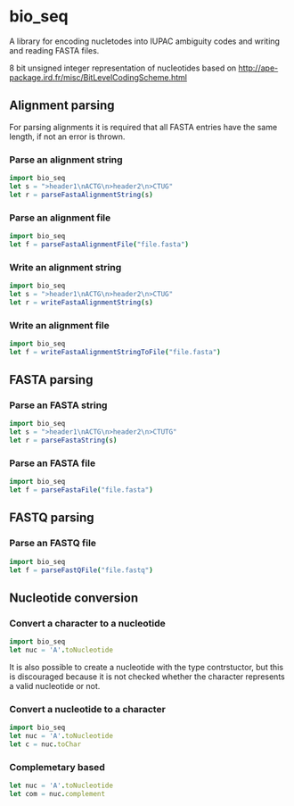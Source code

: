 # bio\_seq
A library for encoding nucletodes into IUPAC ambiguity codes and writing and reading FASTA files.

8 bit unsigned integer representation of nucleotides based on http://ape-package.ird.fr/misc/BitLevelCodingScheme.html


## Alignment parsing
For parsing alignments it is required that all FASTA entries have the same length, if not an error is thrown. 

### Parse an alignment string 
```Nim
import bio_seq
let s = ">header1\nACTG\n>header2\n>CTUG"
let r = parseFastaAlignmentString(s)
```

### Parse an alignment file
```Nim
import bio_seq
let f = parseFastaAlignmentFile("file.fasta")
```


### Write an alignment string 
```Nim
import bio_seq
let s = ">header1\nACTG\n>header2\n>CTUG"
let r = writeFastaAlignmentString(s)
```

### Write an alignment file
```Nim
import bio_seq
let f = writeFastaAlignmentStringToFile("file.fasta")
```

## FASTA parsing

### Parse an FASTA string 
```Nim
import bio_seq
let s = ">header1\nACTG\n>header2\n>CTUTG"
let r = parseFastaString(s)
```

### Parse an FASTA file
```Nim
import bio_seq
let f = parseFastaFile("file.fasta")
```

## FASTQ parsing

### Parse an FASTQ file
```Nim
import bio_seq
let f = parseFastQFile("file.fastq")
```


## Nucleotide conversion

### Convert a character to a nucleotide
```Nim
import bio_seq
let nuc = 'A'.toNucleotide

```
It is also possible to create a nucleotide with the type contrstuctor, but this is discouraged because it is not checked whether the character represents a valid nucleotide or not.


### Convert a nucleotide to a character
```Nim
import bio_seq
let nuc = 'A'.toNucleotide
let c = nuc.toChar
```

### Complemetary based
```Nim
let nuc = 'A'.toNucleotide
let com = nuc.complement
```
